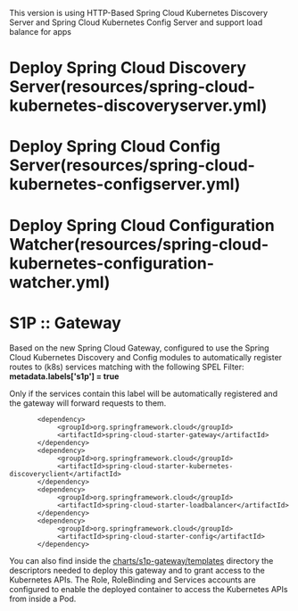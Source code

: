 This version is using HTTP-Based Spring Cloud Kubernetes Discovery Server and Spring Cloud Kubernetes Config Server and support load balance for apps
# Deploy Spring Cloud Discovery Server(resources/spring-cloud-kubernetes-discoveryserver.yml)
# Deploy Spring Cloud Config Server(resources/spring-cloud-kubernetes-configserver.yml)
# Deploy Spring Cloud Configuration Watcher(resources/spring-cloud-kubernetes-configuration-watcher.yml)

# S1P :: Gateway
Based on the new Spring Cloud Gateway, configured to use the Spring Cloud Kubernetes Discovery and Config modules to automatically register routes to (k8s) services matching with the following SPEL Filter:
**metadata.labels['s1p'] = true**  

Only if the services contain this label will be automatically registered and the gateway will forward requests to them.

```
       <dependency>
            <groupId>org.springframework.cloud</groupId>
            <artifactId>spring-cloud-starter-gateway</artifactId>
       </dependency>
       <dependency>
            <groupId>org.springframework.cloud</groupId>
            <artifactId>spring-cloud-starter-kubernetes-discoveryclient</artifactId>
       </dependency>
       <dependency>
            <groupId>org.springframework.cloud</groupId>
            <artifactId>spring-cloud-starter-loadbalancer</artifactId>
       </dependency>
       <dependency>
            <groupId>org.springframework.cloud</groupId>
            <artifactId>spring-cloud-starter-config</artifactId>
       </dependency>
``` 

You can also find inside the [charts/s1p-gateway/templates](charts/s1p-gateway/templates) directory the descriptors 
needed to deploy this gateway and to grant access to the Kubernetes APIs. The Role, RoleBinding and Services accounts
are configured to enable the deployed container to access the Kubernetes APIs from inside a Pod. 

